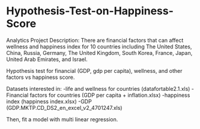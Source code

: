 # Hypothesis-Test-on-Happiness-Score
Analytics Project Description: There are financial factors that can affect wellness and happiness index for 10 countries including The United States, China, Russia, Germany, The United Kingdom, South Korea, France, Japan, United Arab Emirates, and Israel.

Hypothesis test for financial (GDP, gdp per capita), wellness, and other factors vs happiness score.

Datasets interested in: 
-life and wellness for countries (datafortable2.1.xls)
-Financial factors for countries (GDP per capita + inflation.xlsx)
-happiness index (happiness index.xlsx)
-GDP (GDP.MKTP.CD_DS2_en_excel_v2_4701247.xls)

Then, fit a model with multi linear regression.
